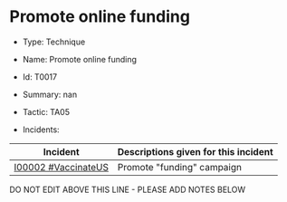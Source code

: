 # Promote online funding

* Type: Technique

* Name: Promote online funding

* Id: T0017

* Summary: nan

* Tactic: TA05

* Incidents:

| Incident | Descriptions given for this incident |
| -------- | -------------------- |
| [I00002 #VaccinateUS](../incidents/I00002.md) | Promote "funding" campaign |

DO NOT EDIT ABOVE THIS LINE - PLEASE ADD NOTES BELOW